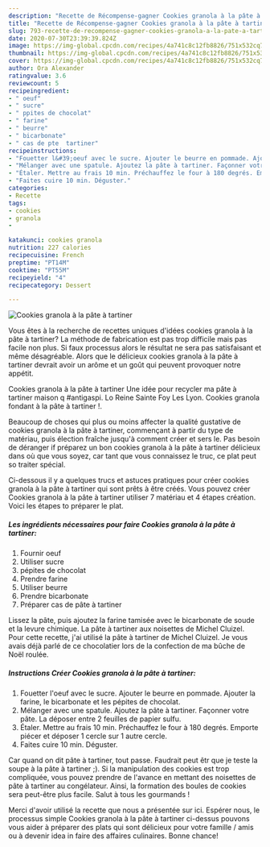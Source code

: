 ```yaml
---
description: "Recette de Récompense-gagner Cookies granola à la pâte à tartiner"
title: "Recette de Récompense-gagner Cookies granola à la pâte à tartiner"
slug: 793-recette-de-recompense-gagner-cookies-granola-a-la-pate-a-tartiner
date: 2020-07-30T23:39:39.824Z
image: https://img-global.cpcdn.com/recipes/4a741c8c12fb8826/751x532cq70/cookies-granola-a-la-pate-a-tartiner-photo-principale-de-la-recette.jpg
thumbnail: https://img-global.cpcdn.com/recipes/4a741c8c12fb8826/751x532cq70/cookies-granola-a-la-pate-a-tartiner-photo-principale-de-la-recette.jpg
cover: https://img-global.cpcdn.com/recipes/4a741c8c12fb8826/751x532cq70/cookies-granola-a-la-pate-a-tartiner-photo-principale-de-la-recette.jpg
author: Ora Alexander
ratingvalue: 3.6
reviewcount: 5
recipeingredient:
- " oeuf"
- " sucre"
- " ppites de chocolat"
- " farine"
- " beurre"
- " bicarbonate"
- " cas de pte  tartiner"
recipeinstructions:
- "Fouetter l&#39;oeuf avec le sucre. Ajouter le beurre en pommade. Ajouter la farine, le bicarbonate et les pépites de chocolat."
- "Mélanger avec une spatule. Ajoutez la pâte à tartiner. Façonner votre pâte. La déposer entre 2 feuilles de papier sulfu."
- "Étaler. Mettre au frais 10 min. Préchauffez le four à 180 degrés. Emporte piécer et déposer 1 cercle sur 1 autre cercle."
- "Faites cuire 10 min. Déguster."
categories:
- Recette
tags:
- cookies
- granola
- 

katakunci: cookies granola  
nutrition: 227 calories
recipecuisine: French
preptime: "PT14M"
cooktime: "PT55M"
recipeyield: "4"
recipecategory: Dessert

---
```



![Cookies granola à la pâte à tartiner](https://img-global.cpcdn.com/recipes/4a741c8c12fb8826/751x532cq70/cookies-granola-a-la-pate-a-tartiner-photo-principale-de-la-recette.jpg)

Vous êtes à la recherche de recettes uniques d'idées cookies granola à la pâte à tartiner? La méthode de fabrication est pas trop difficile mais pas facile non plus. Si faux processus alors le résultat ne sera pas satisfaisant et même désagréable. Alors que le délicieux cookies granola à la pâte à tartiner devrait avoir un arôme et un goût qui peuvent provoquer notre appétit.

Cookies granola à la pâte à tartiner Une idée pour recycler ma pâte à tartiner maison q #antigaspi. Lo Reine Sainte Foy Les Lyon. Cookies granola fondant à la pâte à tartiner !.

Beaucoup de choses qui plus ou moins affecter la qualité gustative de cookies granola à la pâte à tartiner, commençant à partir du type de matériau, puis élection fraîche jusqu'à comment créer et sers le. Pas besoin de déranger if préparez un bon cookies granola à la pâte à tartiner délicieux dans où que vous soyez, car tant que vous connaissez le truc, ce plat peut so traiter spécial.


Ci-dessous il y a quelques trucs et astuces pratiques pour créer cookies granola à la pâte à tartiner qui sont prêts à être créés. Vous pouvez créer Cookies granola à la pâte à tartiner utiliser 7 matériau et 4 étapes création. Voici les étapes to préparer le plat.

<!--inarticleads1-->

##### Les ingrédients nécessaires pour faire Cookies granola à la pâte à tartiner:

1. Fournir  oeuf
1. Utiliser  sucre
1.   pépites de chocolat
1. Prendre  farine
1. Utiliser  beurre
1. Prendre  bicarbonate
1. Préparer  cas de pâte à tartiner


Lissez la pâte, puis ajoutez la farine tamisée avec le bicarbonate de soude et la levure chimique. La pâte à tartiner aux noisettes de Michel Cluizel. Pour cette recette, j&#39;ai utilisé la pâte à tartiner de Michel Cluizel. Je vous avais déjà parlé de ce chocolatier lors de la confection de ma bûche de Noël roulée. 

<!--inarticleads2-->

##### Instructions Créer Cookies granola à la pâte à tartiner:

1. Fouetter l&#39;oeuf avec le sucre. Ajouter le beurre en pommade. Ajouter la farine, le bicarbonate et les pépites de chocolat.
1. Mélanger avec une spatule. Ajoutez la pâte à tartiner. Façonner votre pâte. La déposer entre 2 feuilles de papier sulfu.
1. Étaler. Mettre au frais 10 min. Préchauffez le four à 180 degrés. Emporte piécer et déposer 1 cercle sur 1 autre cercle.
1. Faites cuire 10 min. Déguster.


Car quand on dit pâte à tartiner, tout passe. Faudrait peut êtr que je teste la soupe à la pâte à tartiner ;). Si la manipulation des cookies est trop compliquée, vous pouvez prendre de l&#39;avance en mettant des noisettes de pâte à tartiner au congélateur. Ainsi, la formation des boules de cookies sera peut-être plus facile. Salut à tous les gourmands ! 


Merci d'avoir utilisé la recette que nous a présentée sur ici. Espérer nous, le processus simple Cookies granola à la pâte à tartiner ci-dessus pouvons vous aider à préparer des plats qui sont délicieux pour votre famille / amis ou à devenir idea in faire des affaires culinaires. Bonne chance!
